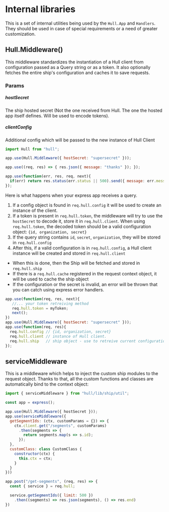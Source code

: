 # Internal libraries
This is a set of internal utilities being used by the `Hull.App` and `Handlers`.
They should be used in case of special requirements or a need of greater customization.

## Hull.Middleware()
This middleware standardizes the instantiation of a Hull client from configuration passed as a Query string or as a token. It also optionally fetches the entire ship's configuration and caches it to save requests.

### Params

##### hostSecret
The ship hosted secret (Not the one received from Hull. The one the hosted app itself defines. Will be used to encode tokens).

##### clientConfig
Additional config which will be passed to the new instance of Hull Client

```js
import Hull from "hull";

app.use(Hull.Middleware({ hostSecret: "supersecret" }));

app.use((req, res) => { res.json({ message: "thanks" }); });

app.use(function(err, res, req, next){
  if(err) return res.status(err.status || 500).send({ message: err.message });
});
```

Here is what happens when your express app receives a query.

1. If a config object is found in `req.hull.config` it will be used to create an instance of the client.
2. If a token is present in `req.hull.token`, the middleware will try to use the `hostSecret` to decode it, store it in `req.hull.client`. When using `req.hull.token`, the decoded token should be a valid configuration object: `{id, organization, secret}`
3. If the query string contains `id`, `secret`, `organization`, they will be stored in `req.hull.config`
4. After this, if a valid configuration is in `req.hull.config`, a Hull client instance will be created and stored in `req.hull.client`

- When this is done, then the Ship will be fetched and stored in `req.hull.ship`
- If there is a `req.hull.cache` registered in the request context object, it will be used to cache the ship object
- If the configuration or the secret is invalid, an error will be thrown that you can catch using express error handlers.

```js
app.use(function(req, res, next){
   //... your token retreiving method
   req.hull.token = myToken;
   next();
})
app.use(Hull.Middleware({ hostSecret: "supersecret" }));
app.use(function(req, res){
  req.hull.config // {id, organization, secret}
  req.hull.client // instance of Hull client.
  req.hull.ship   // ship object - use to retreive current configuration.
});

```


## serviceMiddleware
This is a middleware which helps to inject the custom ship modules to the request object.
Thanks to that, all the custom functions and classes are automatically bind to the context object:

```js
import { serviceMiddleware } from "hull/lib/ship/util";

const app = express();

app.use(Hull.Middleware({ hostSecret }));
app.use(serviceMiddleware({
  getSegmentIds: (ctx, customParams = {}) => {
    ctx.client.get("/segments", customParams)
      .then(segments => {
        return segments.map(s => s.id);
      });
  },
  customClass: class CustomClass {
    constructor(ctx) {
      this.ctx = ctx;
    }
  }
}))

app.post("/get-segments", (req, res) => {
  const { service } = req.hull;

  service.getSegmentIds({ limit: 500 })
    .then((segments) => res.json(segments), () => res.end)
})
```
